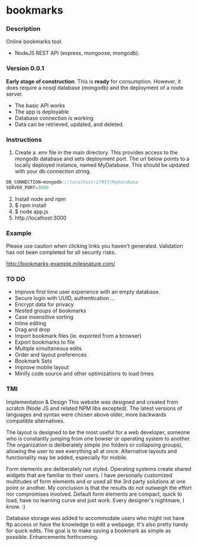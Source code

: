 # bookmarks

### Description
Online bookmarks tool.
* NodeJS REST API (express, mongoose, mongodb). 

### Version 0.0.1 
__Early stage of construction__. This is __ready__ for consumption. However, it does require a nosql database (mongodb) and the deployment of a node server. 
* The basic API works
* The app is deployable
* Database connection is working
* Data can be retrieved, updated, and deleted.

### Instructions
1. Create a .env file in the main directory. This provides access to the mongodb database and sets deployment port. The url below points to a locally deployed instance, named MyDatabase. This should be updated with your db connection string.
```javascript
DB_CONNECTION=mongodb://localhost:27017/MyDatabase
SERVER_PORT=3000
```
2. Install node and npm
3. $ npm install
4. $ node app.js
5. http://localhost:3000

### Example
Please use caution when clicking links you haven't generated. Validation has not been completed for all security risks.

http://bookmarks-example.milesnature.com/

### TO DO
* Improve first time user experience with an empty database.
* Secure login with UUID, authentication ...
* Encrypt data for privacy
* Nested groups of bookmarks
* Case insensitive sorting
* Inline editing
* Drag and drop
* Import bookmark files (ie. exported from a browser)
* Export bookmarks to file
* Multiple simultaneous edits
* Order and layout preferences
* Bookmark Sets
* Improve mobile layout
* Minify code source and other optimizations to load times 

### TMI
Implementation & Design
This website was designed and created from scratch (Node JS and related NPM libs excepted). The latest versions of languages and syntax were chosen above older, more backwards compatible alternatives.

The layout is designed to be the most useful for a web developer, someone who is constantly jumping from one bowser or operating system to another. The organization is deliberately simple (no folders or collapsing groups), allowing the user to see everything all at once. Alternative layouts and functionality may be added, especially for mobile.

Form elements are deliberately not styled. Operating systems create shared widgets that are familiar to their users. I have personally customized multitudes of form elements and or used all the 3rd party solutions at one point or another. My conclusion is that the results do not outweigh the effort nor compromises involved. Default form elements are compact, quick to load, have no learning curve and just work. Every designer's nightmare, I know. :)

Database storage was added to accommodate users who might not have ftp access or have the knowledge to edit a webpage. It's also pretty handy for quick edits. The goal is to make saving a bookmark as simple as possible. Enhancements forthcoming.
